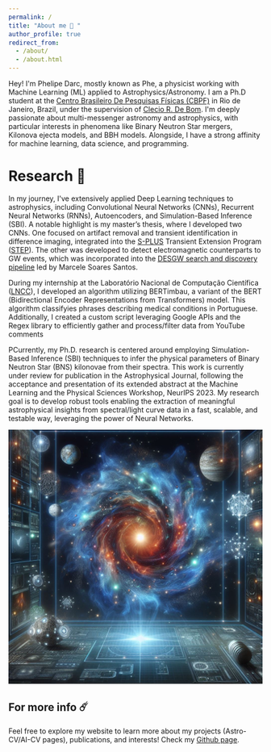 ```yaml
---
permalink: /
title: "About me 🌠 "
author_profile: true
redirect_from: 
  - /about/
  - /about.html
---
```


Hey! I'm Phelipe Darc, mostly known as Phe, a physicist working with Machine Learning (ML) applied to Astrophysics/Astronomy. I am a Ph.D student at the [Centro Brasileiro De Pesquisas Físicas (CBPF)](https://www.gov.br/cbpf/pt-br/o-cbpf/biografia) in Rio de Janeiro, Brazil, under the supervision of [Clecio R. De Bom](https://www.researchgate.net/profile/Clecio-Bom). I'm deeply passionate about multi-messenger astronomy and astrophysics, with particular interests in phenomena like Binary Neutron Star mergers, Kilonova ejecta models, and BBH models. Alongside, I have a strong affinity for machine learning, data science, and programming.


Research 🌌
======

In my journey, I've extensively applied Deep Learning techniques to astrophysics, including Convolutional Neural Networks (CNNs), Recurrent Neural Networks (RNNs), Autoencoders, and Simulation-Based Inference (SBI).
A notable highlight is my master’s thesis, where I developed two CNNs. One focused on artifact removal and transient identification in difference imaging, integrated into the [S-PLUS](https://www.splus.iag.usp.br/) Transient Extension Program ([STEP](https://arxiv.org/abs/2312.15057)). The other was developed to detect electromagnetic counterparts to GW events, which was incorporated into the [DESGW search and discovery pipeline](https://www.sciencedirect.com/science/article/pii/S2213133720300792) led by Marcele Soares Santos. 

During my internship at the Laboratório Nacional de Computação Científica ([LNCC](https://www.gov.br/lncc/pt-br/acesso-a-informacao/institucional/o-lncc-1)), I developed an algorithm utilizing BERTimbau, a variant of the BERT (Bidirectional Encoder Representations from Transformers) model. This algorithm classifyies phrases describing medical conditions in Portuguese. Additionally, I created a custom script leveraging Google APIs and the Regex library to efficiently gather and process/filter data from YouTube comments

PCurrently, my Ph.D. research is centered around employing Simulation-Based Inference (SBI) techniques to infer the physical parameters of Binary Neutron Star (BNS) kilonovae from their spectra. This work is currently under review for publication in the Astrophysical Journal, following the acceptance and presentation of its extended abstract at the Machine Learning and the Physical Sciences Workshop, NeurIPS 2023. My research goal is to develop robust tools enabling the extraction of meaningful astrophysical insights from spectral/light curve data in a fast, scalable, and testable way, leveraging the power of Neural Networks.


![Random image genereted by AI](/images/sala.jpg)

For more info ☄️
-----
Feel free to explore my website to learn more about my projects (Astro-CV/AI-CV pages), publications, and interests! 
Check my [Github page](https://github.com/phelipedarc).
